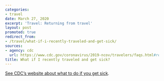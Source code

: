 ```yaml
---
categories:
- travel
date: March 27, 2020
excerpt: 'Travel: Returning from travel'
layout: post
promoted: true
redirect_from:
- /travel/what-if-i-recently-traveled-and-get-sick/
sources:
- agency: cdc
  url: https://www.cdc.gov/coronavirus/2019-ncov/travelers/faqs.html#returning-from-travel
title: What if I recently traveled and get sick?
---
```


<a href="https://www.cdc.gov/coronavirus/2019-ncov/about/steps-when-sick.html"> See CDC’s website about what to do if you get sick</a>.